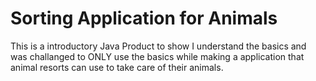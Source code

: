 # Sorting Application for Animals  
 This is a introductory Java Product to show I understand the basics and was challanged to ONLY use the basics while making a application that animal resorts can use to take care of their animals. 
